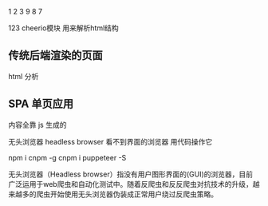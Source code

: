 1 2 3
9 8 7

123
cheerio模块 用来解析html结构
## 传统后端渲染的页面
html 分析

## SPA 单页应用
<div id="app"></div>
内容全靠 js 生成的

无头浏览器
headless browser
看不到界面的浏览器 用代码操作它

npm i cnpm -g
cnpm i puppeteer -S

无头浏览器（Headless browser）指没有用户图形界面的(GUI)的浏览器，目前广泛运用于web爬虫和自动化测试中。随着反爬虫和反反爬虫对抗技术的升级，越来越多的爬虫开始使用无头浏览器伪装成正常用户绕过反爬虫策略。